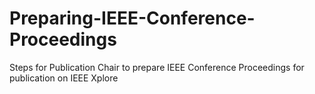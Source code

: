 # Preparing-IEEE-Conference-Proceedings
Steps for Publication Chair to prepare IEEE Conference Proceedings for publication on IEEE Xplore
